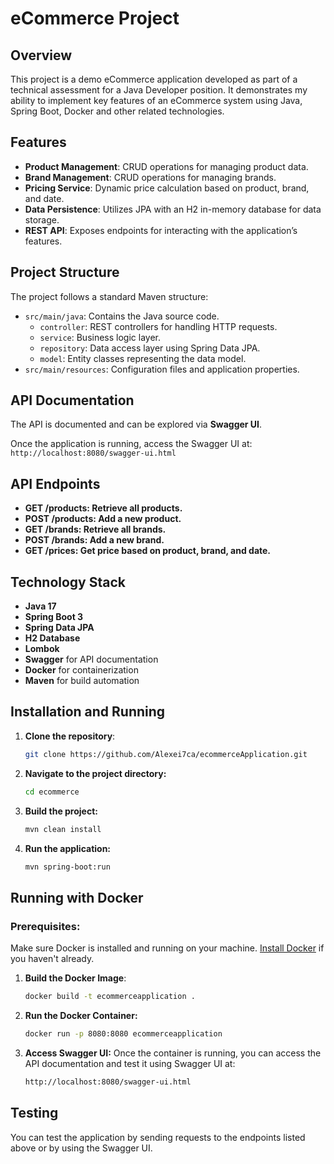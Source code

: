 # eCommerce Project

## Overview
This project is a demo eCommerce application developed as part of a technical assessment for a Java Developer position. It demonstrates my ability to implement key features of an eCommerce system using Java, Spring Boot, Docker and other related technologies.

## Features
- **Product Management**: CRUD operations for managing product data.
- **Brand Management**: CRUD operations for managing brands.
- **Pricing Service**: Dynamic price calculation based on product, brand, and date.
- **Data Persistence**: Utilizes JPA with an H2 in-memory database for data storage.
- **REST API**: Exposes endpoints for interacting with the application’s features.

## Project Structure
The project follows a standard Maven structure:
- `src/main/java`: Contains the Java source code.
    - `controller`: REST controllers for handling HTTP requests.
    - `service`: Business logic layer.
    - `repository`: Data access layer using Spring Data JPA.
    - `model`: Entity classes representing the data model.
- `src/main/resources`: Configuration files and application properties.

## API Documentation
The API is documented and can be explored via **Swagger UI**.

Once the application is running, access the Swagger UI at:
`http://localhost:8080/swagger-ui.html`

## API Endpoints
- **GET /products: Retrieve all products.**
- **POST /products: Add a new product.**
- **GET /brands: Retrieve all brands.**
- **POST /brands: Add a new brand.**
- **GET /prices: Get price based on product, brand, and date.**

## Technology Stack
- **Java 17**
- **Spring Boot 3**
- **Spring Data JPA**
- **H2 Database**
- **Lombok**
- **Swagger** for API documentation
- **Docker** for containerization
- **Maven** for build automation

## Installation and Running
1. **Clone the repository**:
   ```bash
   git clone https://github.com/Alexei7ca/ecommerceApplication.git
2. **Navigate to the project directory:**
   ```bash
   cd ecommerce
3. **Build the project:**
   ```bash
   mvn clean install
4. **Run the application:**
   ```bash
   mvn spring-boot:run

## Running with Docker
### Prerequisites:
Make sure Docker is installed and running on your machine. [Install Docker](https://docs.docker.com/get-docker/) if you haven't already.

1. **Build the Docker Image**:
   ```bash
   docker build -t ecommerceapplication .
2. **Run the Docker Container:**
   ```bash
   docker run -p 8080:8080 ecommerceapplication
3. **Access Swagger UI:** Once the container is running, you can access the API documentation and test it using Swagger UI at:
   ```bash
   http://localhost:8080/swagger-ui.html

## Testing 
You can test the application by sending requests to the endpoints listed above or by using the Swagger UI.

